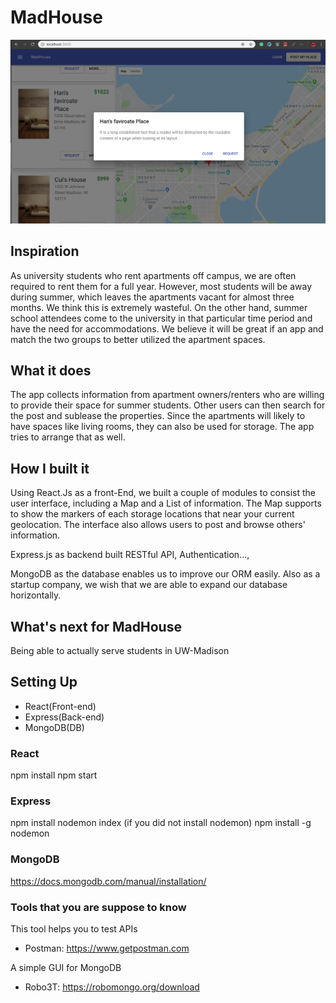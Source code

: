 # MadHouse


![ScreenShot1](ScreenShot1.png)

## Inspiration
As university students who rent apartments off campus, we are often required to rent them for a full year. However, most students will be away during summer, which leaves the apartments vacant for almost three months. We think this is extremely wasteful. On the other hand, summer school attendees come to the university in that particular time period and have the need for accommodations. We believe it will be great if an app and match the two groups to better utilized the apartment spaces.

## What it does
The app collects information from apartment owners/renters who are willing to provide their space for summer students. Other users can then search for the post and sublease the properties. Since the apartments will likely to have spaces like living rooms, they can also be used for storage. The app tries to arrange that as well.

## How I built it
Using React.Js as a front-End, we built a couple of modules to consist the user interface, including a Map and a List of information. The Map supports to show the markers of each storage locations that near your current geolocation. The interface also allows users to post and browse others' information.

Express.js as backend built RESTful API, Authentication...,

MongoDB as the database enables us to improve our ORM easily. Also as a startup company, we wish that we are able to expand our database horizontally. 

## What's next for MadHouse
Being able to actually serve students in UW-Madison

## Setting Up

- React(Front-end)
- Express(Back-end)
- MongoDB(DB)

### React
npm install
npm start

### Express
npm install
nodemon index
(if you did not install nodemon)
npm install -g nodemon

### MongoDB
https://docs.mongodb.com/manual/installation/

### Tools that you are suppose to know
This tool helps you to test APIs 
- Postman: https://www.getpostman.com

A simple GUI for MongoDB
- Robo3T: https://robomongo.org/download
